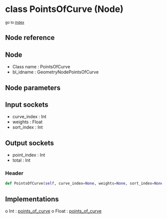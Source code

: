 # class PointsOfCurve (Node)

<sub>go to [index](/docs/index.md)</sub>

## Node reference

Node
----
 - Class name : PointsOfCurve
 - bl_idname : GeometryNodePointsOfCurve

Node parameters
---------------

Input sockets
-------------
 - curve_index : Int
 - weights : Float
 - sort_index : Int

Output sockets
--------------
 - point_index : Int
 - total : Int

### Header

``` python
def PointsOfCurve(self, curve_index=None, weights=None, sort_index=None, node_label=None, node_color=None):
```

## Implementations

o Int : [points_of_curve](#points_of_curve) 
o Float : [points_of_curve](#points_of_curve) 

